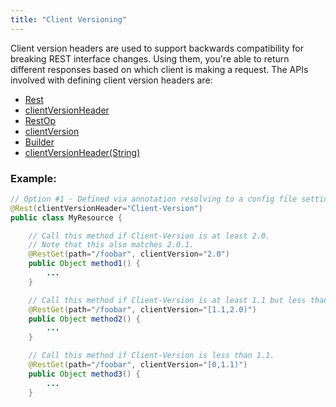 ```yaml
---
title: "Client Versioning"
---
```


Client version headers are used to support backwards compatibility for breaking REST interface changes.
Using them, you're able to return different responses based on which client is making a request.
The APIs involved with defining client version headers are:
- [Rest](../apidocs/org/apache/juneau/rest/annotation/Rest.html)
- [clientVersionHeader](../apidocs/org/apache/juneau/rest/annotation/Rest.html#clientVersionHeader())
- [RestOp](../apidocs/org/apache/juneau/rest/annotation/RestOp.html)
- [clientVersion](../apidocs/org/apache/juneau/rest/annotation/RestOp.html#clientVersion())
- [Builder](../apidocs/org/apache/juneau/rest/RestContext/Builder.html)
- [clientVersionHeader(String)](../apidocs/org/apache/juneau/rest/RestContext/Builder.html#clientVersionHeader(String))

### Example:


```java
// Option #1 - Defined via annotation resolving to a config file setting with default value.
@Rest(clientVersionHeader="Client-Version")
public class MyResource {

    // Call this method if Client-Version is at least 2.0.
    // Note that this also matches 2.0.1.
    @RestGet(path="/foobar", clientVersion="2.0")
    public Object method1() {
        ...
    }

    // Call this method if Client-Version is at least 1.1 but less than 2.0.
    @RestGet(path="/foobar", clientVersion="[1.1,2.0)")
    public Object method2() {
        ...
    }

    // Call this method if Client-Version is less than 1.1.
    @RestGet(path="/foobar", clientVersion="[0,1.1)")
    public Object method3() {
        ...
    }

```
